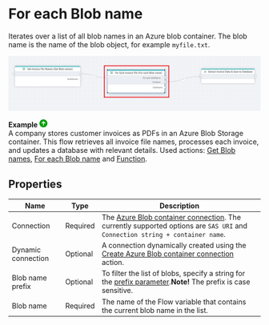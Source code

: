 # For each Blob name

Iterates over a list of all blob names in an Azure blob container. The blob name is the name of the blob object, for example `myfile.txt`. 

![img](../../../../images/flow/foreach-blob-name.png)

**Example** ![img](../../../../images/strz.jpg)  
A company stores customer invoices as PDFs in an Azure Blob Storage container. This flow retrieves all invoice file names, processes each invoice, and updates a database with relevant details. Used actions: [Get Blob names](get-blob-names.md), [For each Blob name]() and [Function](../built-in/function.md).


## Properties

| Name             | Type      |Description                                             |
|------------------|-----------|--------------------------------------------------------|
| Connection       | Required  | The [Azure Blob container connection](./azure-blob-container-connection.md). The currently supported options are `SAS URI` and `Connection string + container name`.    |
| Dynamic connection | Optional   | A connection dynamically created using the [Create Azure Blob container connection](./create-azure-blob-container-connection.md) action.    |
| Blob name prefix | Optional  | To filter the list of blobs, specify a string for the [prefix parameter](https://learn.microsoft.com/en-us/azure/storage/blobs/storage-blobs-list#filter-results-with-a-prefix).**Note!** The prefix is case sensitive. |
| Blob name | Required | The name of the Flow variable that contains the current blob name in the list. |